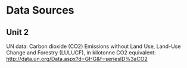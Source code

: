 # Data Sources
## Unit 2
UN data: Carbon dioxide (CO2) Emissions without Land Use, Land-Use Change and Forestry (LULUCF), in kilotonne CO2 equivalent: 
http://data.un.org/Data.aspx?d=GHG&f=seriesID%3aCO2
